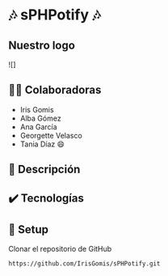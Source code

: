 
# 🎶 sPHPotify 🎶

## Nuestro logo
![]

## :woman_technologist: Colaboradoras 
- Iris Gomis
- Alba Gómez
- Ana García
- Georgette Velasco
- Tania Díaz
:smile:

## :pencil: Descripción



## :heavy_check_mark: Tecnologías


## :hammer: Setup
Clonar el repositorio de GitHub
```
https://github.com/IrisGomis/sPHPotify.git
```
